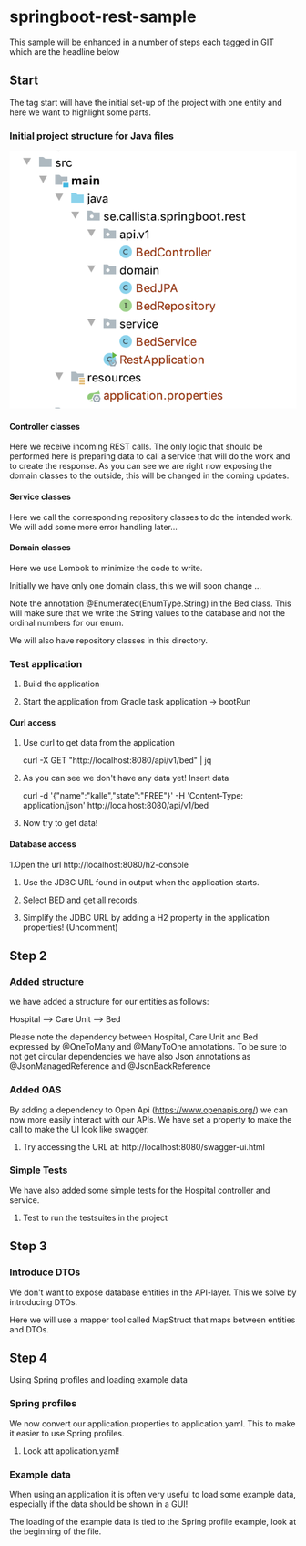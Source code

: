# springboot-rest-sample

This sample will be enhanced in a number of steps each tagged in GIT which are the headline below

## Start ##

The tag start will have the initial set-up of the project with one entity and here we want to highlight some parts.

### Initial project structure for Java files ###

![Project Structure](docs/start.png)

#### Controller classes ####

Here we receive incoming REST calls. The only logic that should be performed here is preparing data to call a service that will do the work and to create the response.
As you can see we are right now exposing the domain classes to the outside, this will be changed in the coming updates.

#### Service classes ####

Here we call the corresponding repository classes to do the intended work. We will add some more error handling later...

#### Domain classes ####

Here we use Lombok to minimize the code to write.

Initially we have only one domain class, this we will soon change ...

Note the annotation @Enumerated(EnumType.String) in the Bed class.
This will make sure that we write the String values to the database and not the ordinal numbers for our enum.

We will also have repository classes in this directory.

### Test application
1. Build the application

1. Start the application from Gradle task application -> bootRun

#### Curl access
1. Use curl to get data from the application

    curl -X GET "http://localhost:8080/api/v1/bed" | jq

1. As you can see we don't have any data yet! Insert data

    curl -d '{"name":"kalle","state":"FREE"}' -H 'Content-Type: application/json' http://localhost:8080/api/v1/bed

1. Now try to get data!

#### Database access

1.Open the url http://localhost:8080/h2-console

1. Use the JDBC URL found in output when the application starts.

1. Select BED and get all records.

1. Simplify the JDBC URL by adding a H2 property in the application properties! (Uncomment)

## Step 2 ##

### Added structure ###
we have added a structure for our entities as follows:

Hospital --> Care Unit --> Bed

Please note the dependency between Hospital, Care Unit and Bed expressed by @OneToMany and @ManyToOne annotations.
To be sure to not get circular dependencies we have also Json annotations as @JsonManagedReference and @JsonBackReference

### Added OAS ###
By adding a dependency to Open Api (https://www.openapis.org/) we can now more easily interact with our APIs.
We have set a property to make the call to make the UI look like swagger.

1. Try accessing the URL at: http://localhost:8080/swagger-ui.html

### Simple Tests ###
We have also added some simple tests for the Hospital controller and service.

1. Test to run the testsuites in the project

## Step 3 ##

### Introduce DTOs ###
We don't want to expose database entities in the API-layer. This we solve by introducing DTOs.

Here we will use a mapper tool called MapStruct that maps between entities and DTOs.

## Step 4 ##
Using Spring profiles and loading example data

### Spring profiles ###
We now convert our application.properties to application.yaml. This to make it easier to use Spring profiles.

1. Look att application.yaml!

### Example data ###
When using an application it is often very useful to load some example data, especially if the data should be shown in a GUI!

The loading of the example data is tied to the Spring profile example, look at the beginning of the file.

